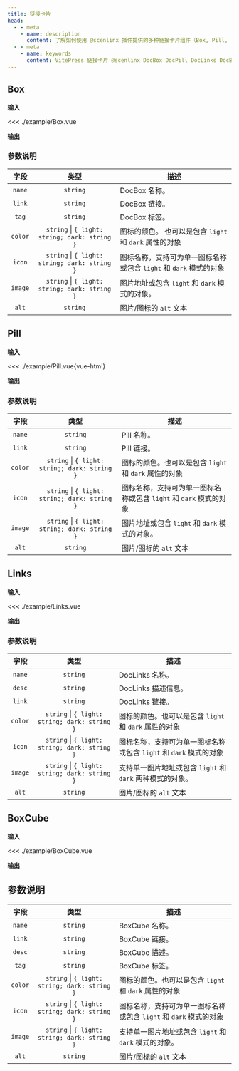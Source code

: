 ```yaml
---
title: 链接卡片
head:
  - - meta
    - name: description
      content: 了解如何使用 @scenlinx 插件提供的多种链接卡片组件（Box, Pill, Links, BoxCube）在 VitePress 站点中创建美观且信息丰富的链接展示。本指南包含各组件的引入、使用示例和参数说明，支持 Iconify 图标和明暗模式。
  - - meta
    - name: keywords
      content: VitePress 链接卡片 @scenlinx DocBox DocPill DocLinks DocBoxCube UI组件 Vue组件 卡片组件 信息展示 Iconify VitePress插件 light/dark模式 自定义链接
---
```


## Box

**输入**

<<< ./example/Box.vue

**输出**

<!--@include: ./example/Box.vue-->

### 参数说明

|  字段   |                     类型                      | 描述                                                                                                                                                                                                                           |
| :-----: | :-------------------------------------------: | ------------------------------------------------------------------------------------------------------------------------------------------------------------------------------------------------------------------------------ |
| `name`  |                   `string`                    | DocBox 名称。                                                                                                                                                                                                                  |
| `link`  |                   `string`                    | DocBox 链接。                                                                                                                                                                                                                  |
|  `tag`  |                   `string`                    | <Badge text="可选" /> DocBox 标签。                                                                                                                                                                                            |
| `color` | `string` \| `{ light: string; dark: string }` | <Badge text="可选" /> 图标的颜色。 也可以是包含 `light` 和 `dark` 属性的对象                                                                                                                                                   |
| `icon`  | `string` \| `{ light: string; dark: string }` | <Badge text="可选" /> 图标名称，支持<Pill name="iconify 图标" link="https://icon-sets.iconify.design/" icon="line-md:iconify2-static" color="#1769AA" alt="iconify icon" />可为单一图标名称或包含 `light` 和 `dark` 模式的对象 |
| `image` | `string` \| `{ light: string; dark: string }` | <Badge text="可选" /> 图片地址或包含 `light` 和 `dark` 模式的对象。                                                                                                                                                            |
|  `alt`  |                   `string`                    | <Badge text="可选" /> 图片/图标的 `alt` 文本                                                                                                                                                                                   |

## Pill

**输入**

<<< ./example/Pill.vue{vue-html}

**输出**

<!--@include: ./example/Pill.vue-->

### 参数说明

|  字段   |                     类型                      | 描述                                                                                                                                                                                                                           |
| :-----: | :-------------------------------------------: | ------------------------------------------------------------------------------------------------------------------------------------------------------------------------------------------------------------------------------ |
| `name`  |                   `string`                    | Pill 名称。                                                                                                                                                                                                                    |
| `link`  |                   `string`                    | <Badge text="可选" />Pill 链接。                                                                                                                                                                                               |
| `color` | `string` \| `{ light: string; dark: string }` | <Badge text="可选" /> 图标的颜色。也可以是包含 `light` 和 `dark` 属性的对象                                                                                                                                                    |
| `icon`  | `string` \| `{ light: string; dark: string }` | <Badge text="可选" /> 图标名称，支持<Pill name="iconify 图标" link="https://icon-sets.iconify.design/" icon="line-md:iconify2-static" color="#1769AA" alt="iconify icon" />可为单一图标名称或包含 `light` 和 `dark` 模式的对象 |
| `image` | `string` \| `{ light: string; dark: string }` | <Badge text="可选" /> 图片地址或包含 `light` 和 `dark` 模式的对象。                                                                                                                                                            |
|  `alt`  |                   `string`                    | <Badge text="可选" /> 图片/图标的 `alt` 文本                                                                                                                                                                                   |

## Links

**输入**

<<< ./example/Links.vue

**输出**

<!--@include: ./example/Links.vue-->

### 参数说明

|  字段   |                     类型                      | 描述                                                                                                                                                                                                                           |
| :-----: | :-------------------------------------------: | ------------------------------------------------------------------------------------------------------------------------------------------------------------------------------------------------------------------------------ |
| `name`  |                   `string`                    | DocLinks 名称。                                                                                                                                                                                                                |
| `desc`  |                   `string`                    | <Badge text="可选" /> DocLinks 描述信息。                                                                                                                                                                                      |
| `link`  |                   `string`                    | DocLinks 链接。                                                                                                                                                                                                                |
| `color` | `string` \| `{ light: string; dark: string }` | <Badge text="可选" /> 图标的颜色。也可以是包含 `light` 和 `dark` 属性的对象                                                                                                                                                    |
| `icon`  | `string` \| `{ light: string; dark: string }` | <Badge text="可选" /> 图标名称，支持<Pill name="iconify 图标" link="https://icon-sets.iconify.design/" icon="line-md:iconify2-static" color="#1769AA" alt="iconify icon" />可为单一图标名称或包含 `light` 和 `dark` 模式的对象 |
| `image` | `string` \| `{ light: string; dark: string }` | <Badge text="可选" /> 支持单一图片地址或包含 `light` 和 `dark` 两种模式的对象。                                                                                                                                                |
|  `alt`  |                   `string`                    | <Badge text="可选" /> 图片/图标的 `alt` 文本                                                                                                                                                                                   |

## BoxCube

**输入**

<<< ./example/BoxCube.vue

**输出**

<!--@include: ./example/BoxCube.vue-->

## 参数说明

|  字段   |                     类型                      | 描述                                                                                                                                                                                                                           |
| :-----: | :-------------------------------------------: | ------------------------------------------------------------------------------------------------------------------------------------------------------------------------------------------------------------------------------ |
| `name`  |                   `string`                    | BoxCube 名称。                                                                                                                                                                                                                 |
| `link`  |                   `string`                    | BoxCube 链接。                                                                                                                                                                                                                 |
| `desc`  |                   `string`                    | <Badge text="可选" /> BoxCube 描述。                                                                                                                                                                                           |
|  `tag`  |                   `string`                    | <Badge text="可选" /> BoxCube 标签。                                                                                                                                                                                           |
| `color` | `string` \| `{ light: string; dark: string }` | <Badge text="可选" /> 图标的颜色。也可以是包含 `light` 和 `dark` 属性的对象                                                                                                                                                    |
| `icon`  | `string` \| `{ light: string; dark: string }` | <Badge text="可选" /> 图标名称，支持<Pill name="iconify 图标" link="https://icon-sets.iconify.design/" icon="line-md:iconify2-static" color="#1769AA" alt="iconify icon" />可为单一图标名称或包含 `light` 和 `dark` 模式的对象 |
| `image` | `string` \| `{ light: string; dark: string }` | <Badge text="可选" /> 支持单一图片地址或包含 `light` 和 `dark` 模式的对象。                                                                                                                                                    |
|  `alt`  |                   `string`                    | <Badge text="可选" /> 图片/图标的 `alt` 文本                                                                                                                                                                                   |

